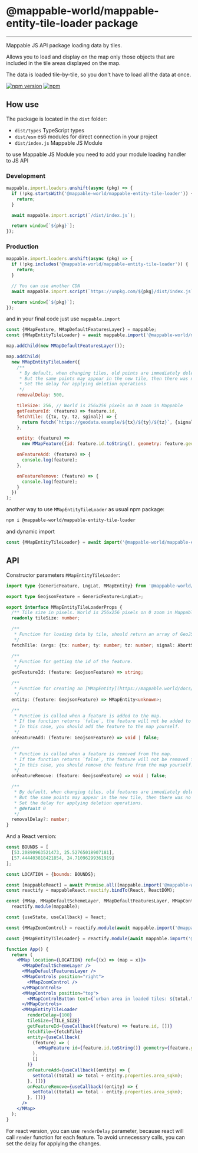 # @mappable-world/mappable-entity-tile-loader package

---

Mappable JS API package loading data by tiles.

Allows you to load and display on the map only those objects that are included in the tile areas
displayed on the map.

The data is loaded tile-by-tile, so you don't have to load all the data at once.

[![npm version](https://badge.fury.io/js/@mappable-world/mappable-entity-tile-loader.svg)](https://badge.fury.io/js/@mappable-world/mappable-entity-tile-loader)
[![npm](https://img.shields.io/npm/dm/@mappable-world/mappable-entity-tile-loader.svg)](https://www.npmjs.com/package/@mappable-world/mappable-entity-tile-loader)

## How use

The package is located in the `dist` folder:

- `dist/types` TypeScript types
- `dist/esm` es6 modules for direct connection in your project
- `dist/index.js` Mappable JS Module

to use Mappable JS Module you need to add your module loading handler to JS API

### Development

```js
mappable.import.loaders.unshift(async (pkg) => {
  if (!pkg.startsWith('@mappable-world/mappable-entity-tile-loader')) {
    return;
  }

  await mappable.import.script(`/dist/index.js`);

  return window[`${pkg}`];
});
```

### Production

```js
mappable.import.loaders.unshift(async (pkg) => {
  if (!pkg.includes('@mappable-world/mappable-entity-tile-loader')) {
    return;
  }

  // You can use another CDN
  await mappable.import.script(`https://unpkg.com/${pkg}/dist/index.js`);

  return window[`${pkg}`];
});
```

and in your final code just use `mappable.import`

```js
const {MMapFeature, MMapDefaultFeaturesLayer} = mappable;
const {MMapEntityTileLoader} = await mappable.import('@mappable-world/mappable-entity-tile-loader@1.0.0');

map.addChild(new MMapDefaultFeaturesLayer());

map.addChild(
  new MMapEntityTileLoader({
    /**
     * By default, when changing tiles, old points are immediately deleted.
     * But the same points may appear in the new tile, then there was no point in deleting them.
     * Set the delay for applying deletion operations
     */
    removalDelay: 500,

    tileSize: 256, // World is 256x256 pixels on 0 zoom in Mappable
    getFeatureId: (feature) => feature.id,
    fetchTile: ({tx, ty, tz, sginal}) => {
      return fetch(`https://geodata.example/${tx}/${ty}/${tz}`, {signal}).then((r) => r.json());
    },

    entity: (feature) =>
      new MMapFeature({id: feature.id.toString(), geometry: feature.geometry, properties: feature.properties}),

    onFeatureAdd: (feature) => {
      console.log(feature);
    },

    onFeatureRemove: (feature) => {
      console.log(feature);
    }
  })
);
```

another way to use `MMapEntityTileLoader` as usual npm package:

```sh
npm i @mappable-world/mappable-entity-tile-loader
```

and dynamic import

```js
const {MMapEntityTileLoader} = await import('@mappable-world/mappable-entity-tile-loader/dist/esm/index');
```

## API

Constructor parameters `MMapEntityTileLoader`:

```ts
import type {GenericFeature, LngLat, MMapEntity} from '@mappable-world/mappable-types';

export type GeojsonFeature = GenericFeature<LngLat>;

export interface MMapEntityTileLoaderProps {
  /** Tile size in pixels. World is 256x256 pixels on 0 zoom in Mappable */
  readonly tileSize: number;

  /**
   * Function for loading data by tile, should return an array of GeoJSON features
   */
  fetchTile: (args: {tx: number; ty: number; tz: number; signal: AbortSignal}) => Promise<GeojsonFeature[]>;

  /**
   * Function for getting the id of the feature.
   */
  getFeatureId: (feature: GeojsonFeature) => string;

  /**
   * Function for creating an [MMapEntity](https://mappable.world/docs/js-api/ref/index.html#class-mmapentity) from a feature.
   */
  entity: (feature: GeojsonFeature) => MMapEntity<unknown>;

  /**
   * Function is called when a feature is added to the map.
   * If the function returns `false`, the feature will not be added to the map.
   * In this case, you should add the feature to the map yourself.
   */
  onFeatureAdd: (feature: GeojsonFeature) => void | false;

  /**
   * Function is called when a feature is removed from the map.
   * If the function returns `false`, the feature will not be removed from the map.
   * In this case, you should remove the feature from the map yourself.
   */
  onFeatureRemove: (feature: GeojsonFeature) => void | false;

  /**
   * By default, when changing tiles, old features are immediately deleted.
   * But the same points may appear in the new tile, then there was no point in deleting them.
   * Set the delay for applying deletion operations.
   * @default 0
   */
  removalDelay?: number;
}
```

And a React version:

```jsx
const BOUNDS = [
  [53.20890963521473, 25.52765018907181],
  [57.444403818421854, 24.71096299361919]
];

const LOCATION = {bounds: BOUNDS};

const [mappableReact] = await Promise.all([mappable.import('@mappable-world/mappable-reactify'), mappable.ready]);
const reactify = mappableReact.reactify.bindTo(React, ReactDOM);

const {MMap, MMapDefaultSchemeLayer, MMapDefaultFeaturesLayer, MMapControlButton, MMapControls, MMapFeature} =
  reactify.module(mappable);

const {useState, useCallback} = React;

const {MMapZoomControl} = reactify.module(await mappable.import('@mappable-world/mappable-controls@0.0.1'));

const {MMapEntityTileLoader} = reactify.module(await mappable.import('@mappable-world/mappable-entity-tile-loader'));

function App() {
  return (
    <MMap location={LOCATION} ref={(x) => (map = x)}>
      <MMapDefaultSchemeLayer />
      <MMapDefaultFeaturesLayer />
      <MMapControls position="right">
        <MMapZoomControl />
      </MMapControls>
      <MMapControls position="top">
        <MMapControlButton text={`urban area in loaded tiles: ${total.toFixed(2)} km2`} />
      </MMapControls>
      <MMapEntityTileLoader
        renderDelay={100}
        tileSize={TILE_SIZE}
        getFeatureId={useCallback((feature) => feature.id, [])}
        fetchTile={fetchTile}
        entity={useCallback(
          (feature) => (
            <MMapFeature id={feature.id.toString()} geometry={feature.geometry} properties={feature.properties} />
          ),
          []
        )}
        onFeatureAdd={useCallback((entity) => {
          setTotal((total) => total + entity.properties.area_sqkm);
        }, [])}
        onFeatureRemove={useCallback((entity) => {
          setTotal((total) => total - entity.properties.area_sqkm);
        }, [])}
      />
    </MMap>
  );
}
```

For react version, you can use `renderDelay` parameter, because react will call `render` function for each feature.
To avoid unnecessary calls, you can set the delay for applying the changes.
